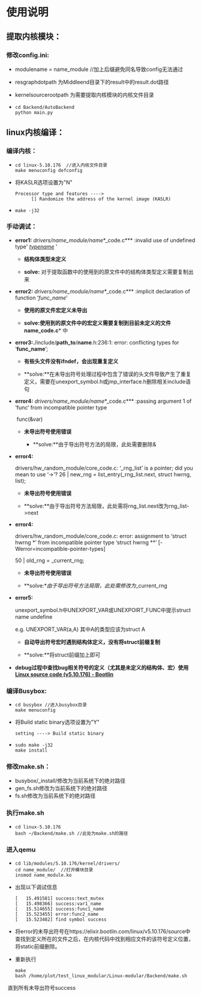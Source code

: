# 使用说明

## 提取内核模块：

### 修改config.ini:

- modulename = name_module //加上后缀避免同名导致config无法通过

- resgraphdotpath 为Middleend目录下的result中的result.dot路径

- kernelsourcerootpath 为需要提取内核模块的内核文件目录

- ```shell
  cd Backend/AutoBackend
  python main.py
  ```

  

## linux内核编译：

### 编译内核：

- ```
  cd linux-5.10.176  //进入内核文件目录
  make menuconfig defconfig
  ```

- 将KASLR选项设置为"N"

  ```shell
  Processor type and features ----> 
  		[] Randomize the address of the kernel image (KASLR)
  ```

- ```shell
  make -j32
  ```

### 手动调试：

- **error1:** *drivers/name_module/name**_code.c*** :invalid use of undefined type' *<u>typename</u>* '

  - **结构体类型未定义**

  - **solve:** 对于提取函数中的使用到的原文件中的结构体类型定义需要复制出来

- **error2:** *drivers/name_module/name**_code.c*** :implicit declaration of function ‘*func_name*’

  - **使用的原文件宏定义未导出**

  - **solve:**使用到的原文件中的宏定义需要复制到目前未定义的文件name**_code.c*** 中

- **error3:**./include/**path_to**/**name**.h:236:1: error: conflicting types for ‘**func_name**’; 

  - **有些头文件没有ifndef，会出现重复定义**

  - **solve:**在未导出符号处理过程中包含了错误的头文件导致产生了重复定义，需要在unexport_symbol.h或jmp_interface.h删除相关include语句

- **error4:** *drivers/name_module/name**_code.c*** :passing argument 1 of ‘func’ from incompatible pointer type

  ​				func(&var)

  - **未导出符号使用错误**

    - **solve:**由于导出符号方法的局限，此处需要删除&

- **error4:**

  drivers/hw_random_module/core_code.c: ‘_rng_list’ is a pointer; did you mean to use ‘->’?
  26 |                 new_rng = list_entry(_rng_list.next, struct hwrng, list);

  - **未导出符号使用错误**

  - **solve:**由于导出符号方法局限，此处需将rng_list.next改为rng_list->next

- **error4:**

  drivers/hw_random_module/core_code.c: error: assignment to ‘struct hwrng *’ from incompatible pointer type ‘struct hwrng **’ [-Werror=incompatible-pointer-types]

  50 |         old_rng = _current_rng;

  - **未导出符号使用错误**

  - **solve:**由于导出符号方法局限，此处需修改为*_current_rng

- **error5:**

  unexport_symbol.h中UNEXPORT_VAR或UNEXPOIRT_FUNC中提示struct name undefine

   e.g. UNEXPORT_VAR(a,A) 其中A的类型应该为struct A

  - **自动导出符号宏时遇到结构体定义，没有将struct前缀复制**

  - **solve:**将struct前缀加上即可

- **debug过程中查找bug相关符号的定义（尤其是未定义的结构体、宏）使用[Linux source code (v5.10.176) - Bootlin](https://elixir.bootlin.com/linux/v5.10.176/source)**

### 编译Busybox:

- ```shell
  cd busybox //进入busybox目录
  make menuconfig
  ```

- 将Build static binary选项设置为"Y"

  ```
  setting ----> Build static binary
  ```

- ```shell
  sudo make -j32
  make install
  ```


### 修改make.sh：

- busybox/_install/修改为当前系统下的绝对路径
- gen_fs.sh修改为当前系统下的绝对路径
- fs.sh修改为当前系统下的绝对路径

### 执行make.sh

- ```
  cd linux-5.10.176
  bash ~/Backend/make.sh //此处为make.sh的路径
  ```




### 进入qemu

- ```
  cd lib/modules/5.10.176/kernel/drivers/
  cd name_module/  //打开模块目录
  insmod name_module.ko
  ```


- 出现以下调试信息

  ```
  [   15.491581] success:text_mutex
  [   15.498366] success:var1_name
  [   15.514655] success:func1_name
  [   15.523455] error:func2_name
  [   15.523482] find symbol success
  ```

- 将error的未导出符号在https://elixir.bootlin.com/linux/v5.10.176/source中查找到定义所在的文件之后，在内核代码中找到相应文件的该符号定义位置，将static前缀删除。


- 重新执行


  ```
  make
  bash /home/plot/test_linux_modular/Linux-modular/Backend/make.sh
  ```


​		直到所有未导出符号success

